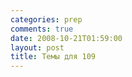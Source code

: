 ```yaml
---
categories: prep
comments: true
date: 2008-10-21T01:59:00
layout: post
title: Темы для 109
---
```


